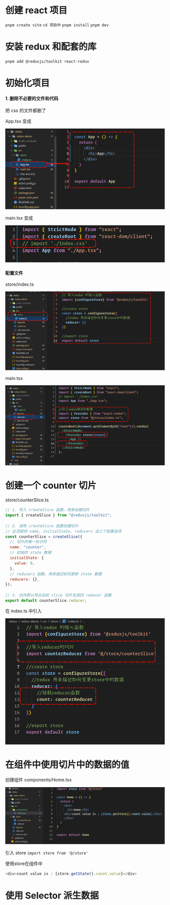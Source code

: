 # 创建 react 项目

`pnpm create vite`
`cd 项目中`
`pnpm install`
`pnpm dev`

# 安装 redux 和配套的库

`pnpm add @reduxjs/toolkit react-redux`

# 初始化项目

#### 1. 删除不必要的文件和代码

把 css 的文件都删了

App.tsx 变成

![](../picture/redux/1.png)

main.tsx 变成

![](../picture/redux/2.png)

#### 配置文件

store/index.ts

![](../picture/redux/3.png)

main.tsx

![](../picture/redux/4.png)

# 创建一个 counter 切片

store/counterSlice.ts

```js
// 1. 导入 createSlice 函数，用来创建切片
import { createSlice } from "@reduxjs/toolkit";

// 2. 调用 createSlice 函数创建切片
// 必须提供 name, initialState, reducers 这三个配置选项
const counterSlice = createSlice({
  // 切片的唯一标识符
  name: "counter",
  // 初始的 state 数据
  initialState: {
    value: 0,
  },
  // reducers 函数，用来描述如何更新 state 数据
  reducers: {},
});

// 3. 向外默认导出当前 slice 切片生成的 reducer 函数
export default counterSlice.reducer;
```

在 index.ts 中引入

![](../picture/redux/5.png)

# 在组件中使用切片中的数据的值

创建组件 components/Home.tsx

![](../picture/redux/6.png)

引入 store `import store from '@/store'`

使用store在组件中

```js
<div>count value is : {store.getState().count.value}</div>
```

# 使用 Selector 派生数据

#
